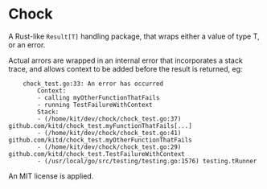 # Chock

A Rust-like `Result[T]` handling package, that wraps either a value of type T, or an error.

Actual arrors are wrapped in an internal error that incorporates a stack trace, and allows context to be added before the result is returned, eg:

```
    chock_test.go:33: An error has occurred
        Context:
        - calling myOtherFunctionThatFails
        - running TestFailureWithContext
        Stack:
        - (/home/kit/dev/chock/chock_test.go:37) github.com/kitd/chock_test.myFunctionThatFails[...]
        - (/home/kit/dev/chock/chock_test.go:41) github.com/kitd/chock_test.myOtherFunctionThatFails
        - (/home/kit/dev/chock/chock_test.go:29) github.com/kitd/chock_test.TestFailureWithContext
        - (/usr/local/go/src/testing/testing.go:1576) testing.tRunner
```

An MIT license is applied.